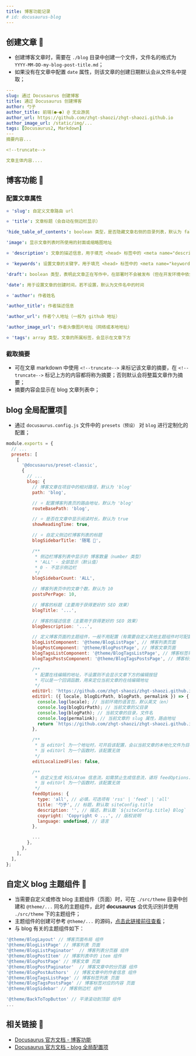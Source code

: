 ```yaml
---
title: 博客功能记录
# id: docusaurus-blog
---
```


## 创建文章 📝

- 创建博客文章时，需要在 `./blog` 目录中创建一个文件，文件名的格式为 `YYYY-MM-DD-my-blog-post-title.md`；
- 如果没有在文章中配置 `date` 属性，则该文章的创建日期默认会从文件名中提取；

```yml title="文章 markdown 示例"
---
slug: 通过 Docusaurus 创建博客
title: 通过 Docusaurus 创建博客
author: 勺子
author_title: 前端(●—●) @ 无业游民
author_url: https://github.com/zhgt-shaozi/zhgt-shaozi.github.io
author_image_url: /static/img/...
tags: [Docusaurus2, Markdown]
---
摘要内容...

<!--truncate-->

文章主体内容....
```

## 博客功能 📝

### 配置文章属性

```yml title="部分常用属性介绍"
⭐️ 'slug': 自定义文章路由 url

⭐️ 'title': 文章标题（会自动在侧边栏显示）

'hide_table_of_contents': boolean 类型，是否隐藏文章右侧的目录列表，默认为 false

'image': 显示文章列表时所使用的封面或缩略图地址

⭐️ 'description': 文章的描述信息，用于填充 <head> 标签中的 <meta name="description" content="..."/> 和 <meta property="og:description" content="..."/>，供搜索引擎（SEO）索引，若不设置，则使用文章正文内容的第一行代替

⭐️ 'keywords': 设置文章的关键字，用于填充 <head> 标签中的 <meta name="keywords" content="keywords1, keywords2, ..." />，供搜索引擎（SEO）索引；

'draft': boolean 类型，表明此文章正在写作中，在部署时不会被发布（但在开发环境中依然正常显示）

'date': 用于设置文章的创建时间，若不设置，默认为文件名中的时间

⭐️ 'author': 作者姓名

'author_title': 作者描述信息

'author_url': 作者个人地址（一般为 github 地址）

'author_image_url': 作者头像图片地址（网络或本地地址）

⭐️ 'tags': array 类型，文章的所属标签，会显示在文章下方
```

### 截取摘要

- 可在文章 markdown 中使用 `<!--truncate-->` 来标记该文章的摘要，在 `<!--truncate-->` 标记上方的内容都将称为摘要；否则默认会将整篇文章作为摘要；
- 摘要内容会显示在 blog 文章列表中；

## blog 全局配置项📝

- 通过 `docusaurus.config.js` 文件中的 `presets（预设）` 对 `blog` 进行定制化的配置；

```jsx title="blog 的部分配置项"
module.exports = {
  // ...
  presets: [
    [
      '@docusaurus/preset-classic',
      {
        // ...
        blog: {
          // 博客文章在项目中的相对路径，默认为 'blog'
          path: 'blog',

          // ⭐️ 配置博客列表页的路由地址，默认为 'blog'
          routeBasePath: 'blog',

          // ⭐️ 是否在文章中显示阅读时长，默认为 true
          showReadingTime: true,

          // ⭐️ 自定义侧边栏博客列表的标题
          blogSidebarTitle: '随笔 🎯',

          /**
           * 侧边栏博客列表中显示的 博客数量（number 类型）
           * 'ALL' - 全部显示（默认值）
           * 0 - 不显示侧边栏
           */
          blogSidebarCount: 'ALL',

          // 博客列表页中的文章个数，默认为 10
          postsPerPage: 10,

          // 博客的标题（主要用于获得更好的 SEO 效果）
          blogTitle: '...',

          // 博客的描述信息（主要用于获得更好的 SEO 效果）
          blogDescription: '...',

          // 定义博客页面的主题组件，一般不用配置（有需要自定义其他主题组件时可配置）
          blogListComponent: '@theme/BlogListPage', // 博客列表页面
          blogPostComponent: '@theme/BlogPostPage', // 博客文章页面
          blogTagsListComponent: '@theme/BlogTagsListPage', // 博客标签列表页面
          blogTagsPostsComponent: '@theme/BlogTagsPostsPage', // 博客标签对应的内容页面

          /**
           * 配置在线编辑的地址，不设置则不会显示文章下方的编辑按钮
           * 可以是一个回调函数，用来定位当前文章的在线编辑地址
           */
          editUrl: 'https://github.com/zhgt-shaozi/zhgt-shaozi.github.io/tree/main/blog',
          editUrl: ({ locale, blogDirPath, blogPath, permalink }) => {
            console.log(locale); // 当前环境的语言包，默认英文（en）
            console.log(blogDirPath); // 当前文章的父目录
            console.log(blogPath); // 当前文章的目录，文件名
            console.log(permalink); // 当前文章的 slug 属性，路由地址
            return `https://github.com/zhgt-shaozi/zhgt-shaozi.github.io/tree/main/${blogDirPath}/${blogPath}`;
          },

          /**
           * 当 editUrl 为一个地址时，可开启该配置，会以当前文章的本地化文件为目标，自动寻找并定位当前文章的在线编辑地址，默认为 false
           * 当 editUrl 为一个函数时，该配置无效
           */
          editLocalizedFiles: false,

          /**
           * 自定义生成 RSS/Atom 信息流，如需禁止生成信息流，请将 feedOptions.type 设置为 null
           * 当 editUrl 为一个函数时，该配置无效
           */
          feedOptions: {
            type: 'all', // 必填，可选项有 'rss' | 'feed' | 'all'
            title: '勺子', // 标题，默认取 siteConfig.title
            description: '', // 描述，默认取 `${siteConfig.title} Blog`
            copyright: 'Copyright © ...', // 版权说明
            language: undefined, // 语言
          },

          ...
        },
      },
    ],
  ],
};
```

## 自定义 blog 主题组件 📝

- 当需要自定义或修改 blog 主题组件（页面）时，可在 `./src/theme` 目录中创建和 `@theme/...` 同名的主题组件，此时 **docusaurus** 会优先识别并使用 `./src/theme` 下的主题组件；
- 主题组件的创建可参考 `@theme/...` 的源码，[点击此链接前往查看](https://gitee.com/zhgt__xu/docusaurus-code/tree/master/theme-classic/src/theme)；
- 与 blog 有关的主题组件如下：

```jsx
'@theme/BlogLayout' // 博客页面布局 组件
'@theme/BlogListPage' // 博客列表 页面
'@theme/BlogListPaginator'  // 博客列表分页器 组件
'@theme/BlogPostItem' // 博客列表中的 item 组件
'@theme/BlogPostPage' // 博客文章 页面
'@theme/BlogPostPaginator'  // 博客文章中的分页器 组件
'@theme/BlogPostAuthors'  // 博客文章中的作者信息 组件
'@theme/BlogTagsListPage' // 博客标签列表 页面
'@theme/BlogTagsPostsPage' // 博客标签对应的内容 页面
'@theme/BlogSidebar' // 博客侧边栏 组件

'@theme/BackToTopButton' // 平滑滚动到顶部 组件
...
```

## 相关链接 🔗

- [Docusaurus 官方文档 - 博客功能](https://www.docusaurus.cn/docs/blog)
- [Docusaurus 官方文档 - blog 全局配置项](https://www.docusaurus.cn/docs/api/plugins/@docusaurus/plugin-content-blog)
